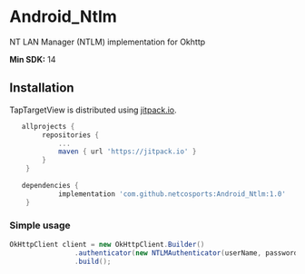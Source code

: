# Android_Ntlm
NT LAN Manager (NTLM) implementation for Okhttp

**Min SDK:** 14

## Installation

TapTargetView is distributed using [jitpack.io](https://jitpack.io/).

```groovy
   allprojects {
		repositories {
			...
			maven { url 'https://jitpack.io' }
		}
	}
   
   dependencies {
	        implementation 'com.github.netcosports:Android_Ntlm:1.0'
	}
```

### Simple usage

```java
OkHttpClient client = new OkHttpClient.Builder()
                .authenticator(new NTLMAuthenticator(userName, password, null))
                .build();
```

